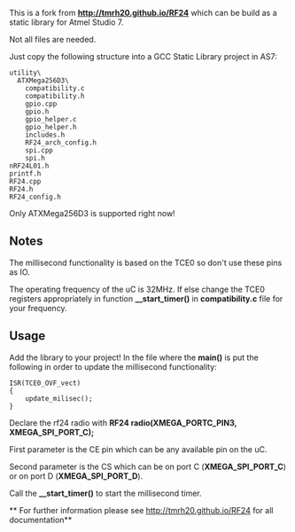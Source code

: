 This is a fork from **http://tmrh20.github.io/RF24** which can be build as a static library for Atmel Studio 7.

Not all files are needed.

Just copy the following structure into a GCC Static Library project in AS7:
```
utility\
  ATXMega256D3\
    compatibility.c
    compatibility.h
    gpio.cpp
    gpio.h
    gpio_helper.c
    gpio_helper.h
    includes.h
    RF24_arch_config.h
    spi.cpp
    spi.h
nRF24L01.h
printf.h
RF24.cpp
RF24.h
RF24_config.h
```

Only ATXMega256D3 is supported right now!

## Notes
The millisecond functionality is based on the TCE0 so don't use these pins as IO.

The operating frequency of the uC is 32MHz. If else change the TCE0 registers appropriately in function **__start_timer()** in **compatibility.c** file for your frequency. 


## Usage
Add the library to your project!
In the file where the **main()** is put the following in order to update the millisecond functionality:
```
ISR(TCE0_OVF_vect)
{
	update_milisec();
}
```

Declare the rf24 radio with **RF24 radio(XMEGA_PORTC_PIN3, XMEGA_SPI_PORT_C);**

First parameter is the CE pin which can be any available pin on the uC.

Second parameter is the CS which can be on port C (**XMEGA_SPI_PORT_C**) or on port D (**XMEGA_SPI_PORT_D**). 

Call the **__start_timer()** to start the millisecond timer.



** For further information please see http://tmrh20.github.io/RF24 for all documentation**
